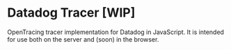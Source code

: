 # Datadog Tracer [WIP]

OpenTracing tracer implementation for Datadog in JavaScript. It is intended for use both on the server and (soon) in the browser.
